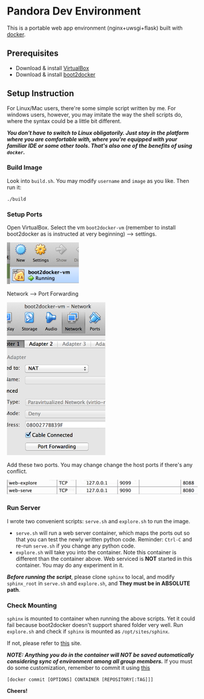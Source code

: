 # Pandora Dev Environment
This is a portable web app environment (nginx+uwsgi+flask) built with [docker](https://www.docker.com).

## Prerequisites
* Download & install [VirtualBox](https://www.virtualbox.org/wiki/Downloads)
* Download & install [boot2docker](http://boot2docker.io/)

## Setup Instruction
For Linux/Mac users, there're some simple script written by me. For windows users, however, you may imitate the way the shell scripts do, where the syntax could be a little bit different.

___You don't have to switch to Linux obligatorily. Just stay in the platform where you are comfortable with, where you're equipped with your familiar IDE or some other tools. That's also one of the benefits of using `docker`.___ 

### Build Image
Look into `build.sh`. You may modify `username` and `image` as you like. Then run it:

```
./build
```

### Setup Ports
Open VirtualBox. Select the vm `boot2docker-vm` (remember to install boot2docker as is instructed at very beginning) --> settings.

<img src="image/vbox-settings.png" width=190/>

Network --> Port Forwarding

<img src="image/settings-network.png" width=260/>

Add these two ports. You may change change the host ports if there's any conflict.

<img src="image/ports.png" width=600/>

### Run Server
I wrote two convenient scripts: `serve.sh` and `explore.sh` to run the image.

* `serve.sh` will run a web server container, which maps the ports out so that you can test the newly written python code. Reminder: `Ctrl-C` and re-run `serve.sh` if you change any python code.
* `explore.sh` will take you into the container. Note this container is different than the container above. Web serviced is __NOT__ started in this container. You may do any experiment in it.

___Before running the script___, please clone `sphinx` to local, and modify `sphinx_root` in `serve.sh` and `explore.sh`, and __They must be in ABSOLUTE path__.

### Check Mounting
`sphinx` is mounted to container when running the above scripts. Yet it could fail because boot2docker doesn't support shared folder very well. Run `explore.sh` and check if `sphinx` is mounted as `/opt/sites/sphinx`.

If not, please refer to [this](https://medium.com/boot2docker-lightweight-linux-for-docker/boot2docker-together-with-virtualbox-guest-additions-da1e3ab2465c) site.

___NOTE: Anything you do in the container will NOT be saved automatically considering sync of environment among all group members.___ If you must do some customization, remember to commit it using [this](http://docs.docker.com/reference/commandline/cli/#commit)

```
[docker commit [OPTIONS] CONTAINER [REPOSITORY[:TAG]]]
```

__Cheers!__

